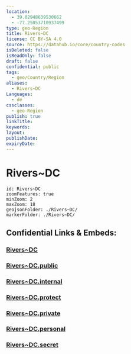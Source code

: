 ```yaml
---
location:
  - 39.02948639530662
  - -77.25053710937499
type: geo-Region
title: Rivers~DC
license: CC BY-SA 4.0
source: https://datahub.io/core/country-codes
isDeleted: false
isReadOnly: false
draft: false
confidential: public
tags:
  - geo/Country/Region
aliases:
  - Rivers~DC
Languages:
  - de
cssclasses:
  - geo-Region
publish: true
linkTitle:
keywords:
layout:
publishDate:
expiryDate:
---
```


# Rivers~DC

```leaflet
id: Rivers~DC
zoomFeatures: true 
minZoom: 2 
maxZoom: 18
geojsonFolder: ./Rivers~DC/
markerFolder: ./Rivers~DC/
```


## Confidential Links & Embeds: 

### [Rivers~DC](/_Standards/Earth/Continent/America~North/USA/USA~Eastern/District_of_Columbia/Rivers~DC.md) 

### [Rivers~DC.public](/_public/Earth/Continent/America~North/USA/USA~Eastern/District_of_Columbia/Rivers~DC.public.md) 

### [Rivers~DC.internal](/_internal/Earth/Continent/America~North/USA/USA~Eastern/District_of_Columbia/Rivers~DC.internal.md) 

### [Rivers~DC.protect](/_protect/Earth/Continent/America~North/USA/USA~Eastern/District_of_Columbia/Rivers~DC.protect.md) 

### [Rivers~DC.private](/_private/Earth/Continent/America~North/USA/USA~Eastern/District_of_Columbia/Rivers~DC.private.md) 

### [Rivers~DC.personal](/_personal/Earth/Continent/America~North/USA/USA~Eastern/District_of_Columbia/Rivers~DC.personal.md) 

### [Rivers~DC.secret](/_secret/Earth/Continent/America~North/USA/USA~Eastern/District_of_Columbia/Rivers~DC.secret.md)

